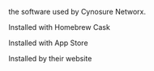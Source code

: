 the software used by Cynosure Networx.

Installed with Homebrew Cask



Installed with App Store

Installed by their website


